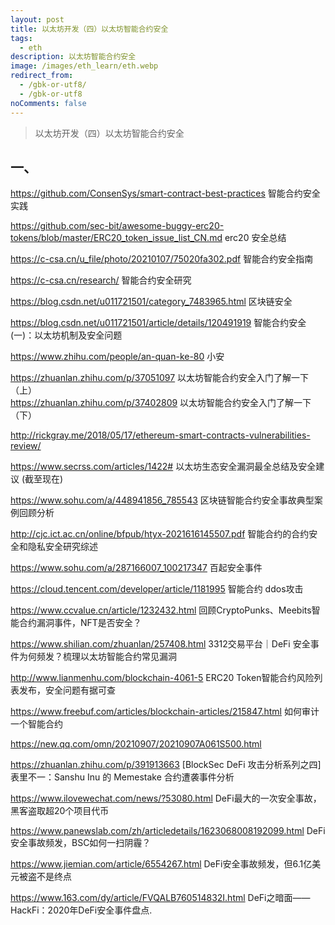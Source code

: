 ```yaml
---
layout: post
title: 以太坊开发（四）以太坊智能合约安全
tags:
  - eth
description: 以太坊智能合约安全
image: /images/eth_learn/eth.webp
redirect_from:
  - /gbk-or-utf8/
  - /gbk-or-utf8
noComments: false
---
```


> 以太坊开发（四）以太坊智能合约安全

## 一、


https://github.com/ConsenSys/smart-contract-best-practices  智能合约安全实践


https://github.com/sec-bit/awesome-buggy-erc20-tokens/blob/master/ERC20_token_issue_list_CN.md    erc20 安全总结

https://c-csa.cn/u_file/photo/20210107/75020fa302.pdf 智能合约安全指南

https://c-csa.cn/research/    智能合约安全研究

https://blog.csdn.net/u011721501/category_7483965.html 区块链安全 

https://blog.csdn.net/u011721501/article/details/120491919  智能合约安全(一)：以太坊机制及安全问题  


https://www.zhihu.com/people/an-quan-ke-80  小安


https://zhuanlan.zhihu.com/p/37051097  以太坊智能合约安全入门了解一下（上）   
https://zhuanlan.zhihu.com/p/37402809  以太坊智能合约安全入门了解一下（下） 

http://rickgray.me/2018/05/17/ethereum-smart-contracts-vulnerabilities-review/ 


https://www.secrss.com/articles/1422#  以太坊生态安全漏洞最全总结及安全建议 (截至现在)

https://www.sohu.com/a/448941856_785543   区块链智能合约安全事故典型案例回顾分析   

http://cjc.ict.ac.cn/online/bfpub/htyx-2021616145507.pdf 智能合约的合约安全和隐私安全研究综述   

https://www.sohu.com/a/287166007_100217347  百起安全事件   

https://cloud.tencent.com/developer/article/1181995  智能合约 ddos攻击

https://www.ccvalue.cn/article/1232432.html  回顾CryptoPunks、Meebits智能合约漏洞事件，NFT是否安全？

https://www.shilian.com/zhuanlan/257408.html  3312交易平台｜DeFi 安全事件为何频发？梳理以太坊智能合约常见漏洞  

http://www.lianmenhu.com/blockchain-4061-5 ERC20 Token智能合约风险列表发布，安全问题有据可查

https://www.freebuf.com/articles/blockchain-articles/215847.html
如何审计一个智能合约 

https://new.qq.com/omn/20210907/20210907A061S500.html 

https://zhuanlan.zhihu.com/p/391913663 [BlockSec DeFi 攻击分析系列之四] 表里不一：Sanshu Inu 的 Memestake 合约遭袭事件分析

https://www.ilovewechat.com/news/?53080.html  DeFi最大的一次安全事故，黑客盗取超20个项目代币

https://www.panewslab.com/zh/articledetails/1623068008192099.html  DeFi安全事故频发，BSC如何一扫阴霾？

https://www.jiemian.com/article/6554267.html  DeFi安全事故频发，但6.1亿美元被盗不是终点  

https://www.163.com/dy/article/FVQALB760514832I.html DeFi之暗面——HackFi：2020年DeFi安全事件盘点.  




